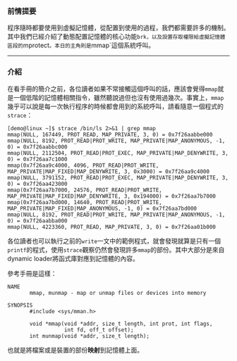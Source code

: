 ### 前情提要

程序隨時都要使用到虛擬記憶體，從配置到使用的過程，我們都需要許多的機制。其中我們已經介紹了動態配置記憶體的核心功能`brk，以及設置存取權限給虛擬記憶體區段的`mprotect`。本日的主角則是`mmap`這個系統呼叫。

---
### 介紹

在看手冊的簡介之前，各位讀者如果不常接觸這個呼叫的話，應該會覺得`mmap`就是一個低階的記憶體相關指令，雖然聽說過但也沒有使用過幾次。事實上，`mmap`幾乎可以說是每一次執行程序的時候都會用到的系統呼叫，請看隨意一個程式的`strace`：
```
[demo@linux ~]$ strace /bin/ls 2>&1 | grep mmap
mmap(NULL, 167449, PROT_READ, MAP_PRIVATE, 3, 0) = 0x7f26aabbe000
mmap(NULL, 8192, PROT_READ|PROT_WRITE, MAP_PRIVATE|MAP_ANONYMOUS, -1, 0) = 0x7f26aabbc000
mmap(NULL, 2112504, PROT_READ|PROT_EXEC, MAP_PRIVATE|MAP_DENYWRITE, 3, 0) = 0x7f26aa7c1000
mmap(0x7f26aa9c4000, 4096, PROT_READ|PROT_WRITE, MAP_PRIVATE|MAP_FIXED|MAP_DENYWRITE, 3, 0x3000) = 0x7f26aa9c4000
mmap(NULL, 3791152, PROT_READ|PROT_EXEC, MAP_PRIVATE|MAP_DENYWRITE, 3, 0) = 0x7f26aa423000
mmap(0x7f26aa7b7000, 24576, PROT_READ|PROT_WRITE, MAP_PRIVATE|MAP_FIXED|MAP_DENYWRITE, 3, 0x194000) = 0x7f26aa7b7000
mmap(0x7f26aa7bd000, 14640, PROT_READ|PROT_WRITE, MAP_PRIVATE|MAP_FIXED|MAP_ANONYMOUS, -1, 0) = 0x7f26aa7bd000
mmap(NULL, 8192, PROT_READ|PROT_WRITE, MAP_PRIVATE|MAP_ANONYMOUS, -1, 0) = 0x7f26aabba000
mmap(NULL, 4223360, PROT_READ, MAP_PRIVATE, 3, 0) = 0x7f26aa01b000
```

各位讀者也可以執行之前的`write`一文中的範例程式，就會發現就算是只有一個`printf`的程式，使用`strace`觀察仍然會發現許多`mmap`的部份。其中大部分是來自dynamic loader將函式庫對應到記憶體的內容。

參考手冊是這樣：
```
NAME
       mmap, munmap - map or unmap files or devices into memory

SYNOPSIS
       #include <sys/mman.h>

       void *mmap(void *addr, size_t length, int prot, int flags,
                  int fd, off_t offset);
       int munmap(void *addr, size_t length);
```
也就是將檔案或是裝置的部份**映射**到記憶體上面。
